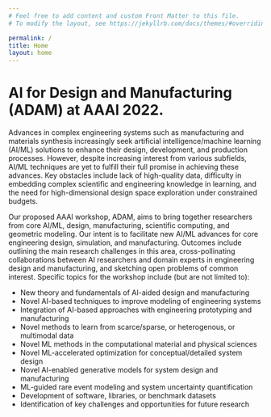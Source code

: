 ```yaml
---
# Feel free to add content and custom Front Matter to this file.
# To modify the layout, see https://jekyllrb.com/docs/themes/#overriding-theme-defaults

permalink: /
title: Home
layout: home
---
```


# AI for Design and Manufacturing (ADAM) at AAAI 2022.
Advances in complex engineering systems such as manufacturing and materials synthesis increasingly seek artificial intelligence/machine learning (AI/ML) solutions to enhance their design, development, and production processes. However, despite increasing interest from various subfields, AI/ML techniques are yet to fulfill their full promise in achieving these advances. Key obstacles include lack of high-quality data, difficulty in embedding complex scientific and engineering knowledge in learning, and the need for high-dimensional design space exploration under constrained budgets.

Our proposed AAAI  workshop, ADAM, aims to bring together researchers from core AI/ML, design, manufacturing, scientific computing, and geometric modeling. Our intent is to facilitate new AI/ML advances for core engineering design, simulation, and manufacturing. Outcomes include outlining the main research challenges in this area, cross-pollinating collaborations between AI researchers and domain experts in engineering design and manufacturing, and sketching open problems of common interest. Specific topics for the workshop include (but are not limited to):

- New theory and fundamentals of AI-aided design and manufacturing 
- Novel AI-based techniques to improve modeling of engineering systems 
- Integration of AI-based approaches with engineering prototyping and manufacturing 
- Novel methods to learn from scarce/sparse, or heterogenous, or multimodal data 
- Novel ML methods in the computational material and physical sciences 
- Novel ML-accelerated optimization for conceptual/detailed system design 
- Novel AI-enabled generative models for system design and manufacturing 
- ML-guided rare event modeling and system uncertainty quantification 
- Development of software, libraries, or benchmark datasets  
- Identification of key challenges and opportunities for future research  

